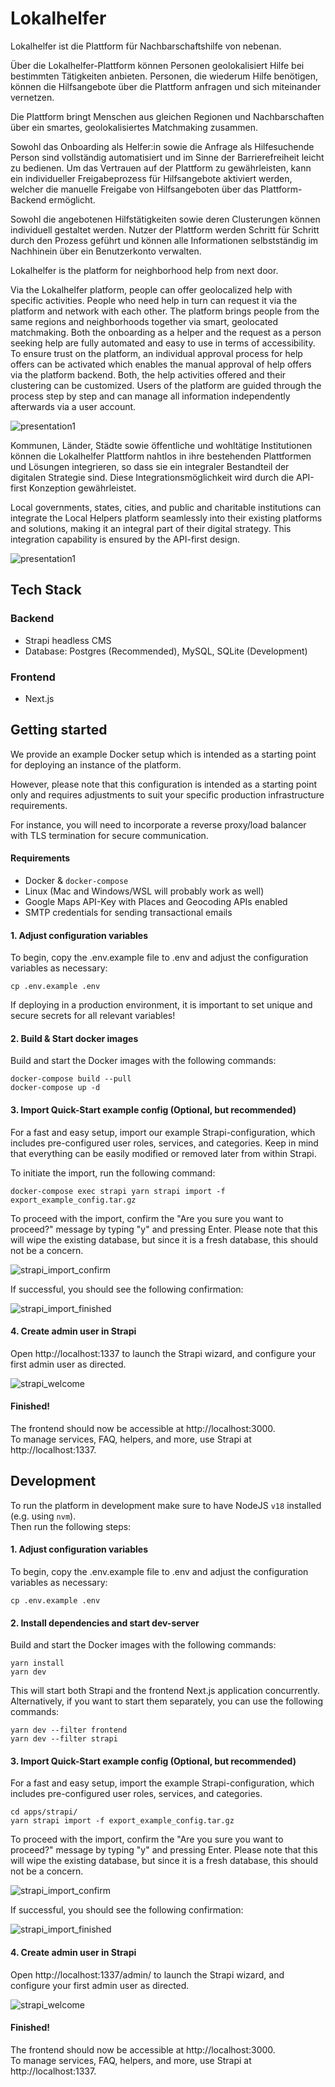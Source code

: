 # Lokalhelfer

Lokalhelfer ist die Plattform für Nachbarschaftshilfe von nebenan.

Über die Lokalhelfer-Plattform können Personen geolokalisiert Hilfe bei bestimmten Tätigkeiten
anbieten. Personen, die wiederum Hilfe benötigen, können die Hilfsangebote über die Plattform
anfragen und sich miteinander vernetzen.

Die Plattform bringt Menschen aus gleichen Regionen und Nachbarschaften über ein smartes,
geolokalisiertes Matchmaking zusammen.

Sowohl das Onboarding als Helfer:in sowie die Anfrage als Hilfesuchende Person sind vollständig
automatisiert und im Sinne der Barrierefreiheit leicht zu bedienen. Um das Vertrauen auf der
Plattform zu gewährleisten, kann ein individueller Freigabeprozess für Hilfsangebote aktiviert
werden, welcher die manuelle Freigabe von Hilfsangeboten über das Plattform-Backend ermöglicht.

Sowohl die angebotenen Hilfstätigkeiten sowie deren Clusterungen können individuell gestaltet
werden. Nutzer der Plattform werden Schritt für Schritt durch den Prozess geführt und können alle
Informationen selbstständig im Nachhinein über ein Benutzerkonto verwalten.

Lokalhelfer is the platform for neighborhood help from next door.

Via the Lokalhelfer platform, people can offer geolocalized help with specific activities. People who need help in turn can request it via the platform and network with each other.
The platform brings people from the same regions and neighborhoods together via smart, geolocated matchmaking.
Both the onboarding as a helper and the request as a person seeking help are fully automated and easy to use in terms of accessibility. To ensure trust on the platform, an individual approval process for help offers can be activated which enables the manual approval of help offers via the platform backend.
Both, the help activities offered and their clustering can be customized. Users of the platform are guided through the process step by step and can manage all information independently afterwards via a user account.

![presentation1](./docs/assets/lokalhelfer_presentation.png)

Kommunen, Länder, Städte sowie öffentliche und wohltätige Institutionen können die Lokalhelfer
Plattform nahtlos in ihre bestehenden Plattformen und Lösungen integrieren, so dass sie ein
integraler Bestandteil der digitalen Strategie sind. Diese Integrationsmöglichkeit wird durch die API-first Konzeption gewährleistet.

Local governments, states, cities, and public and charitable institutions can integrate the Local Helpers platform seamlessly into their existing platforms and solutions, making it an integral part of their digital strategy. This integration capability is ensured by the API-first design.

![presentation1](./docs/assets/lokalhelfer_eifelkreis_mockup.png)

## Tech Stack

### Backend

- Strapi headless CMS
- Database: Postgres (Recommended), MySQL, SQLite (Development)

### Frontend

- Next.js

## Getting started

We provide an example Docker setup which is intended as a starting point for deploying an instance of the platform.

However, please note that this configuration is intended as a starting point only and requires adjustments to suit your specific production infrastructure requirements.

For instance, you will need to incorporate a reverse proxy/load balancer with TLS termination for secure communication.

#### Requirements

- Docker & `docker-compose`
- Linux (Mac and Windows/WSL will probably work as well)
- Google Maps API-Key with Places and Geocoding APIs enabled
- SMTP credentials for sending transactional emails

#### 1. Adjust configuration variables

To begin, copy the .env.example file to .env and adjust the configuration variables as necessary:

```shell
cp .env.example .env
```

If deploying in a production environment, it is important to set unique and secure secrets for all relevant variables!

#### 2. Build & Start docker images

Build and start the Docker images with the following commands:

```shell
docker-compose build --pull
docker-compose up -d
```

#### 3. Import Quick-Start example config (Optional, but recommended)

For a fast and easy setup, import our example Strapi-configuration, which includes pre-configured user roles, services, and categories. Keep in mind that everything can be easily modified or removed later from within Strapi.

To initiate the import, run the following command:

```shell
docker-compose exec strapi yarn strapi import -f export_example_config.tar.gz
```

To proceed with the import, confirm the "Are you sure you want to proceed?" message by typing "y" and pressing Enter. Please note that this will wipe the existing database, but since it is a fresh database, this should not be a concern.

![strapi_import_confirm](docs/assets/dev_strapi_import_confirm.png)

If successful, you should see the following confirmation:

![strapi_import_finished](docs/assets/dev_strapi_import_confirm.png)

#### 4. Create admin user in Strapi

Open http://localhost:1337 to launch the Strapi wizard, and configure your first admin user as directed.

![strapi_welcome](docs/assets/dev_strapi_welcome.png)

#### Finished!

The frontend should now be accessible at http://localhost:3000.  
To manage services, FAQ, helpers, and more, use Strapi at http://localhost:1337.

## Development

To run the platform in development make sure to have NodeJS `v18` installed (e.g. using `nvm`).  
Then run the following steps:

#### 1. Adjust configuration variables

To begin, copy the .env.example file to .env and adjust the configuration variables as necessary:

```shell
cp .env.example .env
```

#### 2. Install dependencies and start dev-server

Build and start the Docker images with the following commands:

```shell
yarn install
yarn dev
```

This will start both Strapi and the frontend Next.js application concurrently.  
Alternatively, if you want to start them separately, you can use the following commands:

```shell
yarn dev --filter frontend
yarn dev --filter strapi
```

#### 3. Import Quick-Start example config (Optional, but recommended)

For a fast and easy setup, import the example Strapi-configuration, which includes pre-configured user roles, services, and categories.

```shell
cd apps/strapi/
yarn strapi import -f export_example_config.tar.gz
```

To proceed with the import, confirm the "Are you sure you want to proceed?" message by typing "y" and pressing Enter. Please note that this will wipe the existing database, but since it is a fresh database, this should not be a concern.

![strapi_import_confirm](docs/assets/dev_strapi_import_confirm.png)

If successful, you should see the following confirmation:

![strapi_import_finished](docs/assets/dev_strapi_import_confirm.png)

#### 4. Create admin user in Strapi

Open http://localhost:1337/admin/ to launch the Strapi wizard, and configure your first admin user as directed.

![strapi_welcome](docs/assets/dev_strapi_welcome.png)

#### Finished!

The frontend should now be accessible at http://localhost:3000.  
To manage services, FAQ, helpers, and more, use Strapi at http://localhost:1337.
